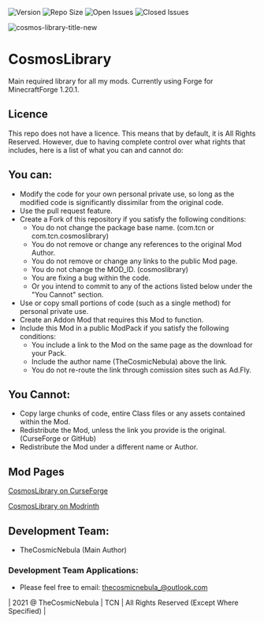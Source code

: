 ![Version](https://img.shields.io/badge/VERSION-1.20.1-success?style=for-the-badge) ![Repo Size](https://img.shields.io/github/repo-size/TheCosmicNebula/Cosmos-Library?label=REPO%20SIZE&style=for-the-badge) ![Open Issues](https://img.shields.io/github/issues/TheCosmicNebula/Cosmos-Library?style=for-the-badge) ![Closed Issues](https://img.shields.io/github/issues-closed/TheCosmicNebula/Cosmos-Library?color=green&style=for-the-badge)

![cosmos-library-title-new](https://github.com/user-attachments/assets/aa456b43-a672-4a06-9f4a-08440b979dbb)

# CosmosLibrary
Main required library for all my mods. Currently using Forge for MinecraftForge 1.20.1.

## Licence
This repo does not have a licence. This means that by default, it is All Rights Reserved. However, due to having complete control over what rights that includes, here is a list of what you can and cannot do:

## You can:
 - Modify the code for your own personal private use, so long as the modified code is significantly dissimilar from the original code.
 - Use the pull request feature.
 - Create a Fork of this repository if you satisfy the following conditions:
   - You do not change the package base name. (com.tcn or com.tcn.cosmoslibrary)
   - You do not remove or change any references to the original Mod Author.
   - You do not remove or change any links to the public Mod page.
   - You do not change the MOD_ID. (cosmoslibrary)
   - You are fixing a bug within the code.
   - Or you intend to commit to any of the actions listed below under the "You Cannot" section.
 - Use or copy small portions of code (such as a single method) for personal private use.
 - Create an Addon Mod that requires this Mod to function.
 - Include this Mod in a public ModPack if you satisfy the following conditions:
   - You include a link to the Mod on the same page as the download for your Pack.
   - Include the author name (TheCosmicNebula) above the link.
   - You do not re-route the link through comission sites such as Ad.Fly.

## You Cannot:
 - Copy large chunks of code, entire Class files or any assets contained within the Mod.
 - Redistribute the Mod, unless the link you provide is the original. (CurseForge or GitHub)
 - Redistribute the Mod under a different name or Author.

## Mod Pages
[CosmosLibrary on CurseForge](https://minecraft.curseforge.com/projects/cosmos-library)

[CosmosLibrary on Modrinth](https://modrinth.com/mod/cosmos-library)

## Development Team:
- TheCosmicNebula (Main Author)

### Development Team Applications:
 - Please feel free to email: thecosmicnebula_@outlook.com

| 2021 @ TheCosmicNebula | TCN | All Rights Reserved (Except Where Specified) |
